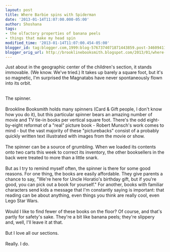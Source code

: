```yaml
---
layout: post
title: Where Barbie spins with Spiderman
date: '2013-01-14T11:07:00.000-05:00'
author: Shoshana
tags:
- the olfactory properties of banana peels
- things that make my head spin
modified_time: '2013-01-14T11:07:00.454-05:00'
blogger_id: tag:blogger.com,1999:blog-5767374071871443859.post-3460941171687984577
blogger_orig_url: http://brooklinebooksmith.blogspot.com/2013/01/where-barbie-spins-with-spiderman.html
---
```


Just about in the geographic center of the children's section, it stands immovable. (We know. We've tried.) It takes up barely a square foot, but it's so magnetic, I'm surprised the Magnatabs have never spontaneously flown into its orbit.<br /><div><br /></div><div>The spinner.</div><div><br /></div><div>Brookline Booksmith holds many spinners (Card &amp; Gift people, I don't know how you do it), but this particular spinner bears an amazing number of movie and TV tie-in books per vertical square foot. There's the odd eight-by-eight reformat of a "real" picture book - Robert Munsch's work comes to mind - but the vast majority of these "picturebacks" consist of a probably quickly written text illustrated with images from the movie or show.&nbsp;</div><div><br /></div><div>The spinner can be a source of grumbling. When we loaded its contents onto two carts this week to correct its inventory, the other booksellers in the back were treated to more than a little snark.</div><div><br /></div><div>But as I try to remind myself often, the spinner is there for some good reasons. For one thing, the books are easily affordable. They give parents a chance to say, "We're here for Uncle Horatio's birthday gift, but if you're good, you can pick out a book for yourself." For another, books with familiar characters send kids a message that I'm constantly saying is important: that reading can be about anything, even things you think are really cool, even Lego Star Wars.</div><div><br /></div><div>Would I like to find fewer of these books on the floor? Of course, and that's partly for safety's sake. They're a bit like banana peels; they're slippery and, well, I'll leave it at that.<br /><br />But I love all our sections.<br /><br />Really. I do.</div>